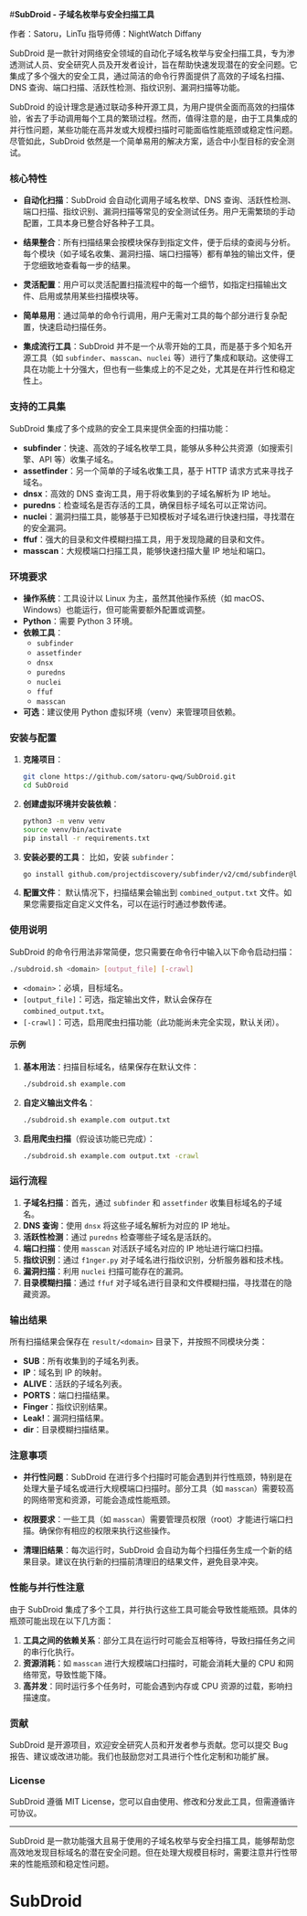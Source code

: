 #**SubDroid - 子域名枚举与安全扫描工具**

作者：Satoru，LinTu
指导师傅：NightWatch Diffany


SubDroid 是一款针对网络安全领域的自动化子域名枚举与安全扫描工具，专为渗透测试人员、安全研究人员及开发者设计，旨在帮助快速发现潜在的安全问题。它集成了多个强大的安全工具，通过简洁的命令行界面提供了高效的子域名扫描、DNS 查询、端口扫描、活跃性检测、指纹识别、漏洞扫描等功能。

SubDroid 的设计理念是通过联动多种开源工具，为用户提供全面而高效的扫描体验，省去了手动调用每个工具的繁琐过程。然而，值得注意的是，由于工具集成的并行性问题，某些功能在高并发或大规模扫描时可能面临性能瓶颈或稳定性问题。尽管如此，SubDroid 依然是一个简单易用的解决方案，适合中小型目标的安全测试。

### 核心特性
- **自动化扫描**：SubDroid 会自动化调用子域名枚举、DNS 查询、活跃性检测、端口扫描、指纹识别、漏洞扫描等常见的安全测试任务。用户无需繁琐的手动配置，工具本身已整合好各种子工具。
  
- **结果整合**：所有扫描结果会按模块保存到指定文件，便于后续的查阅与分析。每个模块（如子域名收集、漏洞扫描、端口扫描等）都有单独的输出文件，便于您细致地查看每一步的结果。

- **灵活配置**：用户可以灵活配置扫描流程中的每一个细节，如指定扫描输出文件、启用或禁用某些扫描模块等。

- **简单易用**：通过简单的命令行调用，用户无需对工具的每个部分进行复杂配置，快速启动扫描任务。

- **集成流行工具**：SubDroid 并不是一个从零开始的工具，而是基于多个知名开源工具（如 `subfinder`、`masscan`、`nuclei` 等）进行了集成和联动。这使得工具在功能上十分强大，但也有一些集成上的不足之处，尤其是在并行性和稳定性上。

### 支持的工具集
SubDroid 集成了多个成熟的安全工具来提供全面的扫描功能：

- **subfinder**：快速、高效的子域名枚举工具，能够从多种公共资源（如搜索引擎、API 等）收集子域名。
- **assetfinder**：另一个简单的子域名收集工具，基于 HTTP 请求方式来寻找子域名。
- **dnsx**：高效的 DNS 查询工具，用于将收集到的子域名解析为 IP 地址。
- **puredns**：检查域名是否存活的工具，确保目标子域名可以正常访问。
- **nuclei**：漏洞扫描工具，能够基于已知模板对子域名进行快速扫描，寻找潜在的安全漏洞。
- **ffuf**：强大的目录和文件模糊扫描工具，用于发现隐藏的目录和文件。
- **masscan**：大规模端口扫描工具，能够快速扫描大量 IP 地址和端口。

### 环境要求
- **操作系统**：工具设计以 Linux 为主，虽然其他操作系统（如 macOS、Windows）也能运行，但可能需要额外配置或调整。
- **Python**：需要 Python 3 环境。
- **依赖工具**：
  - `subfinder`
  - `assetfinder`
  - `dnsx`
  - `puredns`
  - `nuclei`
  - `ffuf`
  - `masscan`
- **可选**：建议使用 Python 虚拟环境（venv）来管理项目依赖。

### 安装与配置
1. **克隆项目**：
   ```bash
   git clone https://github.com/satoru-qwq/SubDroid.git
   cd SubDroid
   ```

2. **创建虚拟环境并安装依赖**：
   ```bash
   python3 -m venv venv
   source venv/bin/activate
   pip install -r requirements.txt
   ```

3. **安装必要的工具**：
   比如，安装 `subfinder`：
   ```bash
   go install github.com/projectdiscovery/subfinder/v2/cmd/subfinder@latest
   ```

4. **配置文件**：
   默认情况下，扫描结果会输出到 `combined_output.txt` 文件。如果您需要指定自定义文件名，可以在运行时通过参数传递。

### 使用说明
SubDroid 的命令行用法非常简便，您只需要在命令行中输入以下命令启动扫描：
```bash
./subdroid.sh <domain> [output_file] [-crawl]
```
- `<domain>`：必填，目标域名。
- `[output_file]`：可选，指定输出文件，默认会保存在 `combined_output.txt`。
- `[-crawl]`：可选，启用爬虫扫描功能（此功能尚未完全实现，默认关闭）。

#### 示例
1. **基本用法**：扫描目标域名，结果保存在默认文件：
   ```bash
   ./subdroid.sh example.com
   ```

2. **自定义输出文件名**：
   ```bash
   ./subdroid.sh example.com output.txt
   ```

3. **启用爬虫扫描**（假设该功能已完成）：
   ```bash
   ./subdroid.sh example.com output.txt -crawl
   ```

### 运行流程
1. **子域名扫描**：首先，通过 `subfinder` 和 `assetfinder` 收集目标域名的子域名。
2. **DNS 查询**：使用 `dnsx` 将这些子域名解析为对应的 IP 地址。
3. **活跃性检测**：通过 `puredns` 检查哪些子域名是活跃的。
4. **端口扫描**：使用 `masscan` 对活跃子域名对应的 IP 地址进行端口扫描。
5. **指纹识别**：通过 `f1nger.py` 对子域名进行指纹识别，分析服务器和技术栈。
6. **漏洞扫描**：利用 `nuclei` 扫描可能存在的漏洞。
7. **目录模糊扫描**：通过 `ffuf` 对子域名进行目录和文件模糊扫描，寻找潜在的隐藏资源。

### 输出结果
所有扫描结果会保存在 `result/<domain>` 目录下，并按照不同模块分类：
- **SUB**：所有收集到的子域名列表。
- **IP**：域名到 IP 的映射。
- **ALIVE**：活跃的子域名列表。
- **PORTS**：端口扫描结果。
- **Finger**：指纹识别结果。
- **Leak!**：漏洞扫描结果。
- **dir**：目录模糊扫描结果。

### 注意事项
- **并行性问题**：SubDroid 在进行多个扫描时可能会遇到并行性瓶颈，特别是在处理大量子域名或进行大规模端口扫描时。部分工具（如 `masscan`）需要较高的网络带宽和资源，可能会造成性能瓶颈。
  
- **权限要求**：一些工具（如 `masscan`）需要管理员权限（root）才能进行端口扫描。确保你有相应的权限来执行这些操作。

- **清理旧结果**：每次运行时，SubDroid 会自动为每个扫描任务生成一个新的结果目录。建议在执行新的扫描前清理旧的结果文件，避免目录冲突。

### 性能与并行性注意
由于 SubDroid 集成了多个工具，并行执行这些工具可能会导致性能瓶颈。具体的瓶颈可能出现在以下几方面：
1. **工具之间的依赖关系**：部分工具在运行时可能会互相等待，导致扫描任务之间的串行化执行。
2. **资源消耗**：如 `masscan` 进行大规模端口扫描时，可能会消耗大量的 CPU 和网络带宽，导致性能下降。
3. **高并发**：同时运行多个任务时，可能会遇到内存或 CPU 资源的过载，影响扫描速度。

### 贡献
SubDroid 是开源项目，欢迎安全研究人员和开发者参与贡献。您可以提交 Bug 报告、建议或改进功能。我们也鼓励您对工具进行个性化定制和功能扩展。

### License
SubDroid 遵循 MIT License，您可以自由使用、修改和分发此工具，但需遵循许可协议。

---

SubDroid 是一款功能强大且易于使用的子域名枚举与安全扫描工具，能够帮助您高效地发现目标域名的潜在安全问题。但在处理大规模目标时，需要注意并行性带来的性能瓶颈和稳定性问题。
# SubDroid
